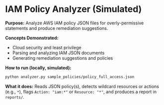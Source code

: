 # IAM Policy Analyzer (Simulated)

**Purpose:** Analyze AWS IAM policy JSON files for overly-permissive statements and produce remediation suggestions.

**Concepts Demonstrated:**
- Cloud security and least privilege
- Parsing and analyzing IAM JSON documents
- Generating remediation suggestions and policies

**How to run (locally, simulated):**
```bash
python analyzer.py sample_policies/policy_full_access.json
```

**What it does:** Reads JSON policy(s), detects wildcard resources or actions (e.g., `*`), flags `Action: "iam:*"` or `Resource: "*"`, and produces a report in `reports/`.
